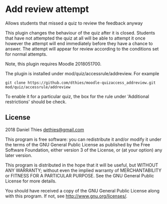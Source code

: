# Add review attempt #

Allows students that missed a quiz to review the feedback anyway

This plugin changes the behaviour of the quiz after it is closed. Students
that have not attempted the quiz at all will be able to attempt it once
however the attempt will end immediately before they have a chance to
answer. The attempt will appear for review according to the conditions
set for normal attempts.

Note, this plugin requires Moodle 2018051700.

The plugin is installed under mod/quiz/accessrule/addreview.  For example

    git clone https://github.com/dthies/moodle-quizaccess_addreview.git mod/quiz/accessrule/addreview

To enable it for a particular quiz, the box for the rule under 'Additional
restrictions' should be check.



## License ##

2018 Daniel Thies <dethies@gmail.com>

This program is free software: you can redistribute it and/or modify it
under the terms of the GNU General Public License as published by the
Free Software Foundation, either version 3 of the License, or (at your
option) any later version.

This program is distributed in the hope that it will be useful, but
WITHOUT ANY WARRANTY; without even the implied warranty of MERCHANTABILITY
or FITNESS FOR A PARTICULAR PURPOSE.  See the GNU General Public License
for more details.

You should have received a copy of the GNU General Public License along
with this program.  If not, see <http://www.gnu.org/licenses/>.
